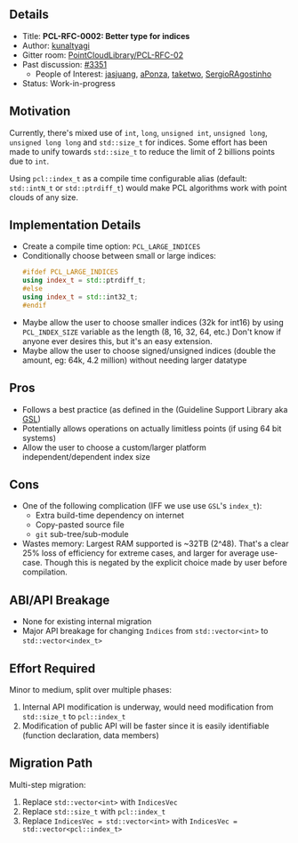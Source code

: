 ## Details

* Title: **PCL-RFC-0002: Better type for indices**
* Author: [kunaltyagi]
* Gitter room: [PointCloudLibrary/PCL-RFC-02](https://gitter.im/PointCloudLibrary/PCL-RFC-02)
* Past discussion: [#3351](https://github.com/PointCloudLibrary/pcl/issues/3351)
  * People of Interest: [jasjuang], [aPonza], [taketwo], [SergioRAgostinho]
* Status: Work-in-progress

[kunaltyagi]: https://github.com/kunaltyagi
[jasjuang]: https://github.com/jasjuang
[aPonza]: https://github.com/aPonza
[SergioRAgostinho]: https://github.com/SergioRAgostinho
[taketwo]: https://github.com/taketwo

## Motivation
Currently, there's mixed use of `int`, `long`, `unsigned int`, `unsigned long`, `unsigned long long` and `std::size_t` for indices. Some effort has been made to unify towards `std::size_t` to reduce the limit of 2 billions points due to `int`.

Using `pcl::index_t` as a compile time configurable alias (default: `std::intN_t` or `std::ptrdiff_t`) would make PCL algorithms work with point clouds of any size.

## Implementation Details
* Create a compile time option: `PCL_LARGE_INDICES`
* Conditionally choose between small or large indices:
    ```cpp
    #ifdef PCL_LARGE_INDICES
    using index_t = std::ptrdiff_t;
    #else
    using index_t = std::int32_t;
    #endif
    ```
* Maybe allow the user to choose smaller indices (32k for int16) by using `PCL_INDEX_SIZE` variable as the length (8, 16, 32, 64, etc.) Don't know if anyone ever desires this, but it's an easy extension.
* Maybe allow the user to choose signed/unsigned indices (double the amount, eg: 64k, 4.2 million) without needing larger datatype

## Pros
* Follows a best practice (as defined in the (Guideline Support Library aka [GSL](https://github.com/microsoft/GSL/))
* Potentially allows operations on actually limitless points (if using 64 bit systems)
* Allow the user to choose a custom/larger platform independent/dependent index size

## Cons
* One of the following complication (IFF we use use `GSL`'s `index_t`):
  * Extra build-time dependency on internet
  * Copy-pasted source file
  * `git` sub-tree/sub-module
* Wastes memory: Largest RAM supported is ~32TB (2^48). That's a clear 25% loss of efficiency for extreme cases, and larger for average use-case. Though this is negated by the explicit choice made by user before compilation.

## ABI/API Breakage
* None for existing internal migration
* Major API breakage for changing `Indices` from `std::vector<int>` to `std::vector<index_t>`

## Effort Required
Minor to medium, split over multiple phases:
1. Internal API modification is underway, would need modification from `std::size_t` to `pcl::index_t`
2. Modification of public API will be faster since it is easily identifiable (function declaration, data members)

## Migration Path
Multi-step migration:
1. Replace `std::vector<int>` with `IndicesVec`
2. Replace `std::size_t` with `pcl::index_t`
3. Replace `IndicesVec = std::vector<int>` with `IndicesVec = std::vector<pcl::index_t>`